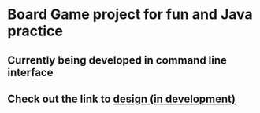 # Board Game project for fun and Java practice
## Currently being developed in command line interface
## Check out the link to [design (in development)](https://docs.google.com/document/d/1RvaYAJCccWj8AejrsF4CooIQnmJbR7E1_2WQxolbg3c/edit)
